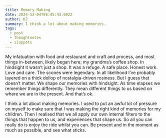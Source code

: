 ```yaml
---
title: Memory Making
date: 2024-12-04T06:45:43.602Z
author: KJ
summary: I think a lot about making memories.
tags:
  - post
  - thoughtnotes
  - sinppets
---
```


My infatuation with food and restaurant and craft and process, and most things in-between, likely began here; my grandma’s coffee shop. In hindsight it wasn’t just a shop. It was a refuge. A safe place. Honest work. Love and care. The scones were legendary. In all likelihood I’ve probably layered on a thick dollop of nostalgia-driven rosiness. But I guess that doesn’t matter. We shape our memories with hindsight. As time elapses we remember things differently. They mean different things to us based on where we are in the present. And that’s ok.

I think a lot about making memories. I used to put an awful lot of pressure on myself to make sure that I was making the right kind of memories for my children. Then I realised that we all apply our own internal filters to the things that happen to us, and experiences that shape us. So all you can really do is enjoy the ride whilst you can. Be present and in the moment as much as possible, and see what sticks.
